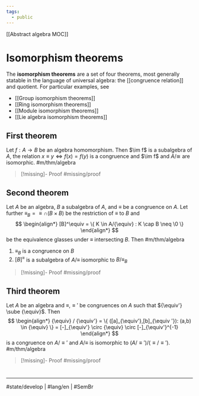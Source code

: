 ```yaml
---
tags:
  - public
---
```

[[Abstract algebra MOC]]
# Isomorphism theorems

The **isomorphism theorems** are a set of four theorems, most generally statable in the language of universal algebra: the [[congruence relation]] and quotient.
For particular examples, see

- [[Group isomorphism theorems]]
- [[Ring isomorphism theorems]]
- [[Module isomorphism theorems]]
- [[Lie algebra isomorphism theorems]]

## First theorem

Let $f : A \to B$ be an algebra homomorphism.
Then $\im f$ is a subalgebra of $A$, the relation $x \equiv y \iff f(x) = f(y)$ is a congruence
and $\im f$ and $A /{\cong}$ are isomorphic. #m/thm/algebra 

> [!missing]- Proof
> #missing/proof

## Second theorem

Let $A$ be an algebra, $B$ a subalgebra of $A$, and $\equiv$ be a congruence on $A$.
Let further ${\equiv_{B}} = {\equiv} \cap (B \times B)$ be the restriction of $\equiv$ to $B$
and
$$
\begin{align*}
[B]^\equiv = \{ K \in A/{\equiv} : K \cap B \neq \0 \}
\end{align*}
$$
be the equivalence glasses under $\equiv$ intersecting $B$.
Then #m/thm/algebra 

1. ${\equiv_{B}}$ is a congruence on $B$
2. $[B]^\equiv$ is a subalgebra of $A/{\equiv}$ isomorphic to $B / {\equiv}_{B}$

> [!missing]- Proof
> #missing/proof 

## Third theorem

Let $A$ be an algebra and ${\equiv},{\equiv'}$ be congruences on $A$ such that ${\equiv'} \sube {\equiv}$.
Then
$$
\begin{align*}
{\equiv} / {\equiv'} = \{ ([a]_{\equiv'},[b]_{\equiv
'}): (a,b) \in {\equiv} \} = [-]_{\equiv'} \circ {\equiv} \circ [-]_{\equiv'}^{-1}
\end{align*}
$$
is a congruence on $A / {\equiv'}$ and $A / {\equiv}$ is isomorphic to $(A / {\equiv'}) / ({\equiv}/{\equiv'})$. #m/thm/algebra 

> [!missing]- Proof
> #missing/proof

#
---
#state/develop | #lang/en | #SemBr
